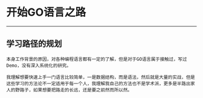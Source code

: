# 开始GO语言之路
---

## 学习路径的规划

```
本身工作背景的原因，对各种编程语言都有一定的了解，但是对于GO语言属于接触过，写过Demo，没有深入系统化的研究。

我理解想要快速上手一门语言比较简单，一是数据结构，而是语法，然后就是大量的实战，但是这些学习的方法论不一定适用于每一个人，我理解我自己的方法也不是学术派，更多是半路出家人的野路子，如果想要把路走的长远，还是要之前然而所以然。
```